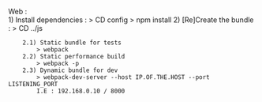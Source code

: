 Web :   
    1) Install dependencies :
        > CD config
        > npm install
    2) [Re]Create the bundle :
        > CD ../js
        
        2.1) Static bundle for tests
            > webpack
        2.2) Static performance build
            > webpack -p 
        2.3) Dynamic bundle for dev
            > webpack-dev-server --host IP.OF.THE.HOST --port LISTENING_PORT
            I.E : 192.168.0.10 / 8000